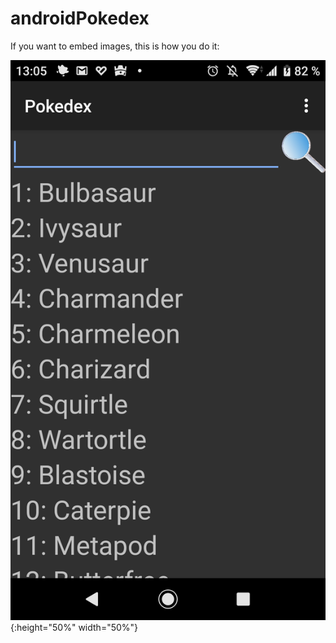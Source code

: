 # androidPokedex
If you want to embed images, this is how you do it:

![Image of androidPokedex](https://github.com/salinasdev/androidPokedex/blob/master/images/1.png){:height="50%" width="50%"}

